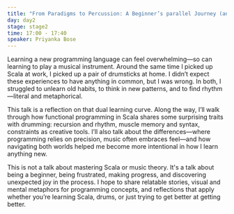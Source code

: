 ```yaml
---
title: "From Paradigms to Percussion: A Beginner’s parallel Journey (and struggles) with Scala and Drums"
day: day2
stage: stage2
time: 17:00 - 17:40
speaker: Priyanka Bose
---
```


Learning a new programming language can feel overwhelming—so can learning to play a musical instrument. Around the same time I picked up Scala at work, I picked up a pair of drumsticks at home. I didn’t expect these experiences to have anything in common, but I was wrong. In both, I struggled to unlearn old habits, to think in new patterns, and to find rhythm—literal and metaphorical.

This talk is a reflection on that dual learning curve. Along the way, I’ll walk through how functional programming in Scala shares some surprising traits with drumming: recursion and rhythm, muscle memory and syntax, constraints as creative tools. I’ll also talk about the differences—where programming relies on precision, music often embraces feel—and how navigating both worlds helped me become more intentional in how I learn anything new.

This is not a talk about mastering Scala or music theory. It's a talk about being a beginner, being frustrated, making progress, and discovering unexpected joy in the process. I hope to share relatable stories, visual and mental metaphors for programming concepts, and reflections that apply whether you’re learning Scala, drums, or just trying to get better at getting better.
